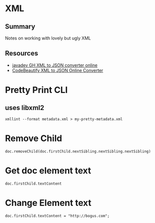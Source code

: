 # XML

## Summary

Notes on working with lovely but ugly XML

## Resources

- [javadev GH XML to JSON converter online](https://javadev.github.io/xml-to-json/)
- [CodeBeautify XML to JSON Online Converter](https://codebeautify.org/xmltojson)

# Pretty Print CLI

## uses libxml2

`xmllint --format metadata.xml > my-pretty-metadata.xml`

# Remove Child

`doc.removeChild(doc.firstChild.nextSibling.nextSibling.nextSibling)`

# Get doc element text

`doc.firstChild.textContent`

# Change Element text

`doc.firstChild.textContent = "http://bogus.com";`
